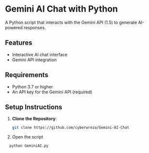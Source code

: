 # Gemini AI Chat with Python

A Python script that interacts with the Gemini API (1.5) to generate AI-powered responses.

## Features
- Interactive AI chat interface
- Gemini API integration

## Requirements
- Python 3.7 or higher
- An API key for the Gemini API (required)

## Setup Instructions

1. **Clone the Repository**:
   ```bash
   git clone https://github.com/cyberwreza/Gemini-AI-Chat


2. Open the script
```bash
  python GeminiAI.py  
